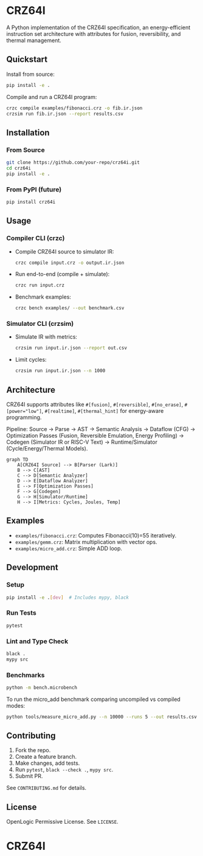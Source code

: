 # CRZ64I

A Python implementation of the CRZ64I specification, an energy-efficient instruction set architecture with attributes for fusion, reversibility, and thermal management.

## Quickstart

Install from source:
```bash
pip install -e .
```

Compile and run a CRZ64I program:
```bash
crzc compile examples/fibonacci.crz -o fib.ir.json
crzsim run fib.ir.json --report results.csv
```

## Installation

### From Source
```bash
git clone https://github.com/your-repo/crz64i.git
cd crz64i
pip install -e .
```

### From PyPI (future)
```bash
pip install crz64i
```

## Usage

### Compiler CLI (crzc)
- Compile CRZ64I source to simulator IR:
  ```bash
  crzc compile input.crz -o output.ir.json
  ```
- Run end-to-end (compile + simulate):
  ```bash
  crzc run input.crz
  ```
- Benchmark examples:
  ```bash
  crzc bench examples/ --out benchmark.csv
  ```

### Simulator CLI (crzsim)
- Simulate IR with metrics:
  ```bash
  crzsim run input.ir.json --report out.csv
  ```
- Limit cycles:
  ```bash
  crzsim run input.ir.json --n 1000
  ```

## Architecture

CRZ64I supports attributes like `#[fusion]`, `#[reversible]`, `#[no_erase]`, `#[power="low"]`, `#[realtime]`, `#[thermal_hint]` for energy-aware programming.

Pipeline: Source -> Parse -> AST -> Semantic Analysis -> Dataflow (CFG) -> Optimization Passes (Fusion, Reversible Emulation, Energy Profiling) -> Codegen (Simulator IR or RISC-V Text) -> Runtime/Simulator (Cycle/Energy/Thermal Models).

```mermaid
graph TD
    A[CRZ64I Source] --> B[Parser (Lark)]
    B --> C[AST]
    C --> D[Semantic Analyzer]
    D --> E[Dataflow Analyzer]
    E --> F[Optimization Passes]
    F --> G[Codegen]
    G --> H[Simulator/Runtime]
    H --> I[Metrics: Cycles, Joules, Temp]
```

## Examples

- `examples/fibonacci.crz`: Computes Fibonacci(10)=55 iteratively.
- `examples/gemm.crz`: Matrix multiplication with vector ops.
- `examples/micro_add.crz`: Simple ADD loop.

## Development

### Setup
```bash
pip install -e .[dev]  # Includes mypy, black
```

### Run Tests
```bash
pytest
```

### Lint and Type Check
```bash
black .
mypy src
```

### Benchmarks
```bash
python -m bench.microbench
```

To run the micro_add benchmark comparing uncompiled vs compiled modes:
```bash
python tools/measure_micro_add.py --n 10000 --runs 5 --out results.csv
```

## Contributing

1. Fork the repo.
2. Create a feature branch.
3. Make changes, add tests.
4. Run `pytest`, `black --check .`, `mypy src`.
5. Submit PR.

See `CONTRIBUTING.md` for details.

## License

OpenLogic Permissive License. See `LICENSE`.
# CRZ64I
